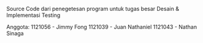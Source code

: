 Source Code dari penegetesan program untuk tugas besar Desain & Implementasi Testing

Anggota: 
1121056 - Jimmy Fong
1121039 - Juan Nathaniel
1121043 - Nathan Sinaga
